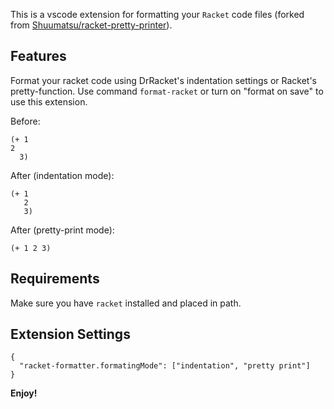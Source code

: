 This is a vscode extension for formatting your `Racket` code files (forked from [Shuumatsu/racket-pretty-printer](https:/github.com/Shuumatsu/racket-pretty-printer)).

## Features

Format your racket code using DrRacket's indentation settings or Racket's pretty-function.
Use command `format-racket` or turn on "format on save" to use this extension.

Before:
```
(+ 1
2
  3)
```

After (indentation mode):
```
(+ 1
   2
   3)
```

After (pretty-print mode):
```
(+ 1 2 3)
```

## Requirements

Make sure you have `racket` installed and placed in path.

## Extension Settings

```
{
  "racket-formatter.formatingMode": ["indentation", "pretty print"]
}
```

**Enjoy!**
